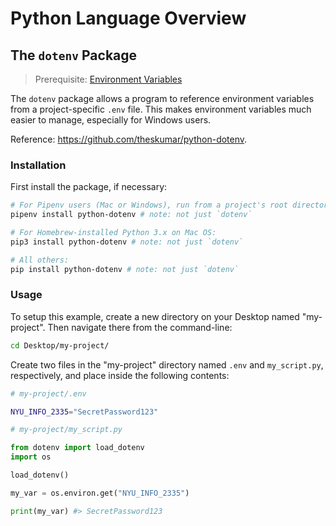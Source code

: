 # Python Language Overview

## The `dotenv` Package

> Prerequisite: [Environment Variables](/notes/software/environment-variables.md)

The `dotenv` package allows a program to reference environment variables from a project-specific `.env` file. This makes environment variables much easier to manage, especially for Windows users.

Reference: https://github.com/theskumar/python-dotenv.

### Installation

First install the package, if necessary:

```` sh
# For Pipenv users (Mac or Windows), run from a project's root directory:
pipenv install python-dotenv # note: not just `dotenv`

# For Homebrew-installed Python 3.x on Mac OS:
pip3 install python-dotenv # note: not just `dotenv`

# All others:
pip install python-dotenv # note: not just `dotenv`
````

### Usage


To setup this example, create a new directory on your Desktop named "my-project". Then navigate there from the command-line:

```sh
cd Desktop/my-project/
```

Create two files in the "my-project" directory named `.env` and `my_script.py`, respectively, and place inside the following contents:

```sh
# my-project/.env

NYU_INFO_2335="SecretPassword123"
```

```py
# my-project/my_script.py

from dotenv import load_dotenv
import os

load_dotenv()

my_var = os.environ.get("NYU_INFO_2335")

print(my_var) #> SecretPassword123
```
